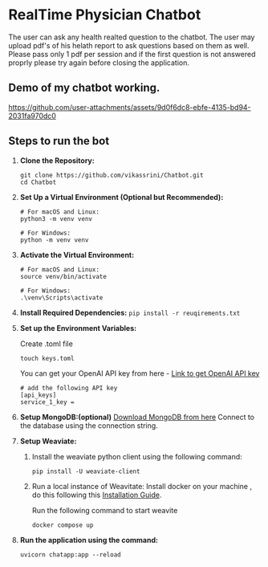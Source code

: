 # RealTime Physician Chatbot
<p>The user can ask any health realted question to the chatbot. The user may upload pdf's of his helath report to ask questions based on them as well. Please pass only 1 pdf per session and if the first question is not answered proprly please try again before closing the application.</p>

## Demo of my chatbot working.


https://github.com/user-attachments/assets/9d0f6dc8-ebfe-4135-bd94-2031fa970dc0



## Steps to run the bot
1. **Clone the Repository:**
    ```
    git clone https://github.com/vikassrini/Chatbot.git
    cd Chatbot 
    ```

2. **Set Up a Virtual Environment (Optional but Recommended):**
    ```
    # For macOS and Linux:
    python3 -m venv venv

    # For Windows:
    python -m venv venv
    ```

3. **Activate the Virtual Environment:**
    ```
    # For macOS and Linux:
    source venv/bin/activate

    # For Windows:
    .\venv\Scripts\activate
    ```

4. **Install Required Dependencies:**
```pip install -r reuqirements.txt```


5. **Set up the Environment Variables:**

    Create .toml file
    ```
    touch keys.toml
    ```
    You can get your OpenAI API key from here - [Link to get OpenAI API key](https://openai.com/blog/openai-api)
    ```
    # add the following API key
    [api_keys]
    service_1_key = 
    ```

6. **Setup MongoDB:(optional)**
    [Download MongoDB from here](https://www.mongodb.com/try/download/community-kubernetes-operator)
    Connect to the database using the connection string.
7. **Setup Weaviate:**
    1. Install the weaviate python client using the following command:
        ```        
        pip install -U weaviate-client
        ```       
    2. Run a local instance of Weavitate:
        Install docker on your machine , do this following this [Installation Guide](https://docs.docker.com/get-started/get-docker/).
        
       Run the following command to start weavite 
         ```   
         docker compose up
         ``` 
8. **Run the application using the command:**
    ```
    uvicorn chatapp:app --reload
    ```
